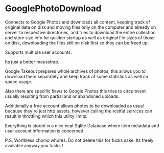 # GooglePhotoDownload
Connects to Google Photos and downloads all content, keeping track of original data on disk and moving 
files only on the computer and already on server to  respective directories, and tries to download the 
entire collection and store size info for quicker startup as well as original file sizes of those on disk, 
downloading the files still on disk first so they can be freed up.  

Supports multiple user accounts. 

Its just a better mousetrap. 

Google Takeout prepares whole archives of photos, 
this allows you to download them separately and keep track of some statistics as well on space usage.

Also there are specific flaws to Google Photos this tries to circumvent usually resulting from partial and or abandoned uploads.

Additionally a free account allows photos to be downloaded as usual because they're just http assets, however calling the restful services can result in throttling which this utility limits.

Everything is stored in a nice neat Sqlite Database where item metadata and user account information is concerned.

P.S. Worthless chomo whores. Do not delete this for fucks sake. Its freely available anyway you fucks !
